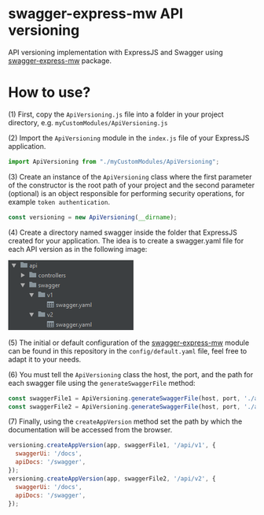 # swagger-express-mw API versioning
API versioning implementation with ExpressJS and Swagger using [swagger-express-mw](https://www.npmjs.com/package/swagger-express-mw) package.

# How to use?
(1) First, copy the `ApiVersioning.js` file into a folder in your project directory, e.g. `myCustomModules/ApiVersioning.js`

(2) Import the `ApiVersioning` module in the `index.js` file of your ExpressJS application.

```javascript
import ApiVersioning from "./myCustomModules/ApiVersioning";
```

(3) Create an instance of the `ApiVersioning` class where the first parameter of the constructor is the root path of your project and the second parameter (optional) is an object responsible for performing security operations, for example `token authentication`.

```javascript
const versioning = new ApiVersioning(__dirname);
```

(4) Create a directory named swagger inside the folder that ExpressJS created for your application. The idea is to create a swagger.yaml file for each API version as in the following image:

![Preview image](img/img-1.PNG)

(5) The initial or default configuration of the [swagger-express-mw](https://www.npmjs.com/package/swagger-express-mw) module can be found in this repository in the `config/default.yaml` file, feel free to adapt it to your needs. 

(6) You must tell the `ApiVersioning` class the host, the port, and the path for each swagger file using the `generateSwaggerFile` method:

```javascript
const swaggerFile1 = ApiVersioning.generateSwaggerFile(host, port, './api/swagger/v1/swagger.yaml');
const swaggerFile2 = ApiVersioning.generateSwaggerFile(host, port, './api/swagger/v2/swagger.yaml');
```

(7) Finally, using the `createAppVersion` method set the path by which the documentation will be accessed from the browser.
```javascript
versioning.createAppVersion(app, swaggerFile1, '/api/v1', {
  swaggerUi: '/docs',
  apiDocs: '/swagger',
});
versioning.createAppVersion(app, swaggerFile2, '/api/v2', {
  swaggerUi: '/docs',
  apiDocs: '/swagger',
});
```
